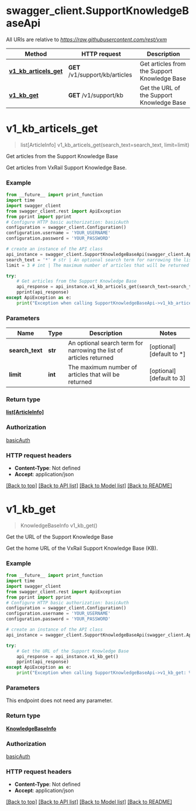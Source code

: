# swagger_client.SupportKnowledgeBaseApi

All URIs are relative to *https://raw.githubusercontent.com/rest/vxm*

Method | HTTP request | Description
------------- | ------------- | -------------
[**v1_kb_articels_get**](SupportKnowledgeBaseApi.md#v1_kb_articels_get) | **GET** /v1/support/kb/articles | Get articles from the Support Knowledge Base
[**v1_kb_get**](SupportKnowledgeBaseApi.md#v1_kb_get) | **GET** /v1/support/kb | Get the URL of the Support Knowledge Base

# **v1_kb_articels_get**
> list[ArticleInfo] v1_kb_articels_get(search_text=search_text, limit=limit)

Get articles from the Support Knowledge Base

Get articles from VxRail Support Knowledge Base.

### Example
```python
from __future__ import print_function
import time
import swagger_client
from swagger_client.rest import ApiException
from pprint import pprint
# Configure HTTP basic authorization: basicAuth
configuration = swagger_client.Configuration()
configuration.username = 'YOUR_USERNAME'
configuration.password = 'YOUR_PASSWORD'

# create an instance of the API class
api_instance = swagger_client.SupportKnowledgeBaseApi(swagger_client.ApiClient(configuration))
search_text = '*' # str | An optional search term for narrowing the list of articles returned (optional) (default to *)
limit = 3 # int | The maximum number of articles that will be returned (optional) (default to 3)

try:
    # Get articles from the Support Knowledge Base
    api_response = api_instance.v1_kb_articels_get(search_text=search_text, limit=limit)
    pprint(api_response)
except ApiException as e:
    print("Exception when calling SupportKnowledgeBaseApi->v1_kb_articels_get: %s\n" % e)
```

### Parameters

Name | Type | Description  | Notes
------------- | ------------- | ------------- | -------------
 **search_text** | **str**| An optional search term for narrowing the list of articles returned | [optional] [default to *]
 **limit** | **int**| The maximum number of articles that will be returned | [optional] [default to 3]

### Return type

[**list[ArticleInfo]**](ArticleInfo.md)

### Authorization

[basicAuth](../README.md#basicAuth)

### HTTP request headers

 - **Content-Type**: Not defined
 - **Accept**: application/json

[[Back to top]](#) [[Back to API list]](../README.md#documentation-for-api-endpoints) [[Back to Model list]](../README.md#documentation-for-models) [[Back to README]](../README.md)

# **v1_kb_get**
> KnowledgeBaseInfo v1_kb_get()

Get the URL of the Support Knowledge Base

Get the home URL of the VxRail Support Knowledge Base (KB).

### Example
```python
from __future__ import print_function
import time
import swagger_client
from swagger_client.rest import ApiException
from pprint import pprint
# Configure HTTP basic authorization: basicAuth
configuration = swagger_client.Configuration()
configuration.username = 'YOUR_USERNAME'
configuration.password = 'YOUR_PASSWORD'

# create an instance of the API class
api_instance = swagger_client.SupportKnowledgeBaseApi(swagger_client.ApiClient(configuration))

try:
    # Get the URL of the Support Knowledge Base
    api_response = api_instance.v1_kb_get()
    pprint(api_response)
except ApiException as e:
    print("Exception when calling SupportKnowledgeBaseApi->v1_kb_get: %s\n" % e)
```

### Parameters
This endpoint does not need any parameter.

### Return type

[**KnowledgeBaseInfo**](KnowledgeBaseInfo.md)

### Authorization

[basicAuth](../README.md#basicAuth)

### HTTP request headers

 - **Content-Type**: Not defined
 - **Accept**: application/json

[[Back to top]](#) [[Back to API list]](../README.md#documentation-for-api-endpoints) [[Back to Model list]](../README.md#documentation-for-models) [[Back to README]](../README.md)

